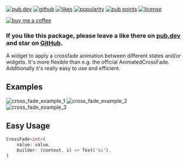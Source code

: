 <a href="https://pub.dev/packages/cross_fade"><img src="https://img.shields.io/pub/v/cross_fade.svg?style=flat?logo=dart" alt="pub.dev"></a>
<a href="https://github.com/SplashByte/cross_fade"><img src="https://img.shields.io/static/v1?label=platform&message=flutter&color=1ebbfd" alt="github"></a>
[![likes](https://badges.bar/cross_fade/likes)](https://pub.dev/packages/cross_fade/score)
[![popularity](https://badges.bar/cross_fade/popularity)](https://pub.dev/packages/cross_fade/score)
[![pub points](https://badges.bar/cross_fade/pub%20points)](https://pub.dev/packages/cross_fade/score)
<a href="https://github.com/SplashByte/cross_fade/blob/main/LICENSE"><img src="https://img.shields.io/github/license/SplashByte/cross_fade.svg" alt="license"></a>

[![buy me a coffee](https://www.buymeacoffee.com/assets/img/custom_images/orange_img.png)](https://www.buymeacoffee.com/splashbyte)

### If you like this package, please leave a like there on [pub.dev](https://pub.dev/packages/cross_fade) and star on [GitHub](https://github.com/SplashByte/cross_fade).

A widget to apply a crossfade animation between different states and/or widgets. It's more flexible than e.g. the official AnimatedCrossFade.
Additionally it's really easy to use and efficient.

## Examples
![cross_fade_example_1](https://user-images.githubusercontent.com/43761463/155771555-c75a93a1-e1b4-4db1-b5e8-60652364f681.gif)
![cross_fade_example_2](https://user-images.githubusercontent.com/43761463/155771978-0f713562-e10f-494a-a1dd-ec3289bbd7aa.gif)  
![cross_fade_example_3](https://user-images.githubusercontent.com/43761463/155770913-83c59115-cb9e-40a2-80aa-e21ad8c8816e.gif)


## Easy Usage

```dart
CrossFade<int>(
    value: value,
    builder: (context, i) => Text('$i'),
)
```
